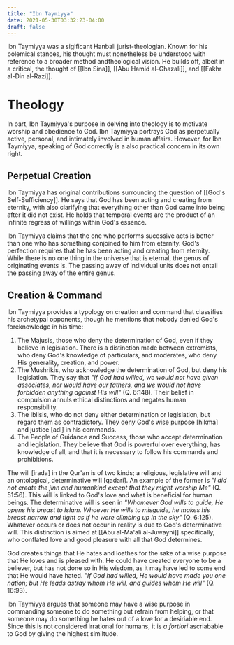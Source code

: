 ```yaml
---
title: "Ibn Taymiyya"
date: 2021-05-30T03:32:23-04:00
draft: false
---
```


Ibn Taymiyya was a sigificant Hanbali jurist-theologian. Known for his polemical stances, his thought must nonetheless be understood with reference to a broader method andtheological vision. He builds off, albeit in a critical, the thought of [[Ibn Sina]], [[Abu Hamid al-Ghazali]], and [[Fakhr al-Din al-Razi]].

# Theology

In part, Ibn Taymiyya's purpose in delving into theology is to motivate worship and obedience to God. Ibn Taymiyya portrays God as perpetually active, personal, and intimately involved in human affairs. However, for Ibn Taymiyya, speaking of God correctly is a also practical concern in its own right.

## Perpetual Creation
Ibn Taymiyya has original contributions surrounding the question of [[God's Self-Sufficiency]]. He says that God has been acting and creating from eternity, with also clarifying that everything other than God came into being after it did not exist. He holds that temporal events are the product of an infinite regress of willings within God's essence.

Ibn Taymiyya claims that the one who performs sucessive acts is better than one who has something conjoined to him from eternity. God's perfection requires that he has been acting and creating from eternity. While there is no one thing in the universe that is eternal, the genus of originating events is. The passing away of individual units does not entail the passing away of the entire genus.

## Creation & Command
Ibn Taymiyya provides a typology on creation and command that classifies his archetypal opponents, though he mentions that nobody denied God's foreknowledge in his time:
1. The Majusis, those who deny the determination of God, even if they believe in legislation. There is a distinction made between extremists, who deny God's knowledge of particulars, and moderates, who deny His generality, creation, and power.
2. The Mushrikis, who acknowledge the determination of God, but deny his legislation. They say that *"If God had willed, we would not have given associates, nor would have our fathers, and we would not have forbidden anything against His will"* (Q. 6:148). Their belief in compulsion annuls ethical distinctions and negates human responsibility.
3. The Iblisis, who do not deny either determination or legislation, but regard them as contradictory. They deny God's wise purpose [hikma] and justice [adl] in his commands.
4. The People of Guidance and Success, those who accept determination and legislation. They believe that God is powerful over everything, has knowledge of all, and that it is necessary to follow his commands and prohibitions.

The will [irada] in the Qur'an is of two kinds; a religious, legislative will and an ontological, determinative will [qadari]. An example of the former is *"I did not create the jinn and humankind except that they might worship Me"* (Q. 51:56). This will is linked to God's love and what is beneficial for human beings. The determinative will is seen in *"Whomever God wills to guide, He opens his breast to Islam. Whoever He wills to misguide, he makes his breast narrow and tight as if he were climbing up in the sky"* (Q. 6:125). Whatever occurs or does not occur in reality is due to God's determinative will. This distinction is aimed at [[Abu al-Ma'ali al-Juwayni]] specifically, who conflated love and good pleasure with all that God determines.

God creates things that He hates and loathes for the sake of a wise purpose that He loves and is pleased with. He could have created everyone to be a believer, but has not done so in His wisdom, as it may have led to some end that He would have hated. *"If God had willed, He would have made you one nation; but He leads astray whom He will, and guides whom He will"* (Q. 16:93).

Ibn Taymiyya argues that someone may have a wise purpose in commanding someone to do something but refrain from helping, or that someone may do something he hates out of a love for a desiriable end. Since this is not considered irrational for humans, it is *a fortiori* ascriabable to God by giving the highest similtude. 
